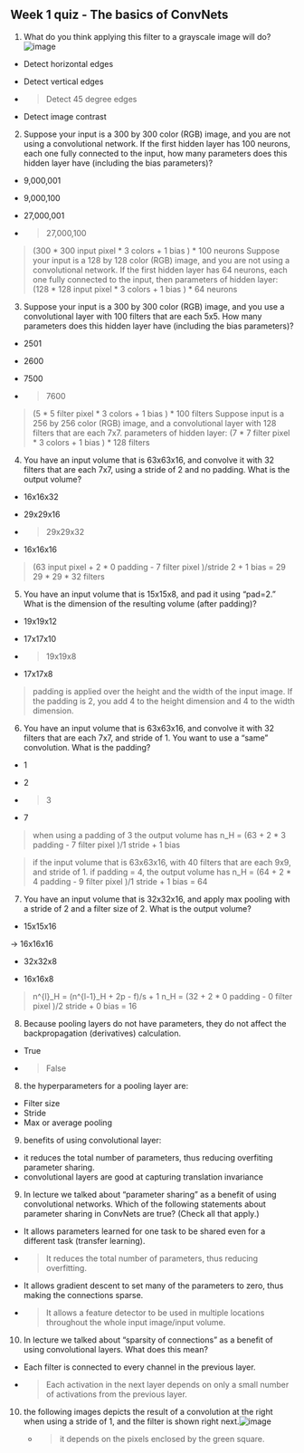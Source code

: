 ## Week 1 quiz - The basics of ConvNets



1. What do you think applying this filter to a grayscale image will do?
![image](https://github.com/YubinYe/Coursera-Deep-Learning-deeplearning.ai/assets/25284440/94293216-873b-47e2-9f60-8a40f090db1e)

  - Detect horizontal edges

  - Detect vertical edges

  - > Detect 45 degree edges

  - Detect image contrast

2. Suppose your input is a 300 by 300 color (RGB) image, and you are not using a convolutional network. If the first hidden layer has 100 neurons, each one fully connected to the input, how many parameters does this hidden layer have (including the bias parameters)?

  - 9,000,001

  - 9,000,100

  - 27,000,001

  - > 27,000,100
    
  > (300 * 300 input pixel * 3 colors + 1 bias ) * 100 neurons
  > Suppose your input is a 128 by 128 color (RGB) image, and you are not using a convolutional network. If the first hidden layer has 64 neurons, each one fully connected to the input, then parameters of hidden layer:
  >  (128 * 128 input pixel * 3 colors + 1 bias ) * 64 neurons 

3. Suppose your input is a 300 by 300 color (RGB) image, and you use a convolutional layer with 100 filters that are each 5x5. How many parameters does this hidden layer have (including the bias parameters)?

  - 2501

  - 2600

  - 7500

  - > 7600
    
  > (5 * 5 filter pixel * 3 colors + 1 bias ) * 100 filters
  > Suppose input is a 256 by 256 color (RGB) image, and a convolutional layer with 128 filters that are each 7x7.
  > parameters of hidden layer: (7 * 7 filter pixel * 3 colors + 1 bias ) * 128 filters

4. You have an input volume that is 63x63x16, and convolve it with 32 filters that are each 7x7, using a stride of 2 and no padding. What is the output volume?

  - 16x16x32

  - 29x29x16

  - > 29x29x32

  - 16x16x16
  > (63 input pixel + 2 * 0 padding - 7 filter pixel )/stride 2 + 1 bias = 29
  > 29 * 29 * 32 filters

5. You have an input volume that is 15x15x8, and pad it using “pad=2.” What is the dimension of the resulting volume (after padding)?

  - 19x19x12

  - 17x17x10

  - > 19x19x8

  - 17x17x8
  
  > padding is applied over the height and the width of the input image. If the padding is 2, you add 4 to the height dimension and 4 to the width dimension.

6. You have an input volume that is 63x63x16, and convolve it with 32 filters that are each 7x7, and stride of 1. You want to use a “same” convolution. What is the padding?

  - 1

  - 2

  - > 3

  - 7
  
  > when using a padding of 3 the output volume has n_H = (63 + 2 * 3 padding - 7 filter pixel )/1 stride + 1 bias

  > if the input volume that is 63x63x16, with 40 filters that are each 9x9, and stride of 1. if padding = 4, the output volume has n_H = (64 + 2 * 4 padding - 9 filter pixel )/1 stride + 1 bias = 64

7. You have an input volume that is 32x32x16, and apply max pooling with a stride of 2 and a filter size of 2. What is the output volume?

 - 15x15x16

  -> 16x16x16

  - 32x32x8

  - 16x16x8
    
  >  n^{l}_H = (n^{l-1}_H + 2p - f)/s + 1
  > n_H = (32 + 2 * 0 padding - 0 filter pixel )/2 stride + 0 bias = 16

8. Because pooling layers do not have parameters, they do not affect the backpropagation (derivatives) calculation.

  - True

  - > False

8. the hyperparameters for a pooling layer are:
- Filter size
- Stride
- Max or average pooling
  
9. benefits of using convolutional layer:
- it reduces the total number of parameters, thus reducing overfiting parameter sharing.
- convolutional layers are good at capturing translation invariance
  
9. In lecture we talked about “parameter sharing” as a benefit of using convolutional networks. Which of the following statements about parameter sharing in ConvNets are true? (Check all that apply.)

  - It allows parameters learned for one task to be shared even for a different task (transfer learning).

  - >  It reduces the total number of parameters, thus reducing overfitting.

  - It allows gradient descent to set many of the parameters to zero, thus making the connections sparse.

  - > It allows a feature detector to be used in multiple locations throughout the whole input image/input volume.

10. In lecture we talked about “sparsity of connections” as a benefit of using convolutional layers. What does this mean?

  - Each filter is connected to every channel in the previous layer.

  - > Each activation in the next layer depends on only a small number of activations from the previous layer.

10. the following images depicts the result of a convolution at the right when using a stride of 1, and the filter is shown right next.![image](https://github.com/YubinYe/Coursera-Deep-Learning-deeplearning.ai/assets/25284440/c34cde41-79ea-4e99-92f3-a7a2ad091465)

    - > it depends on the pixels enclosed by the green square.

